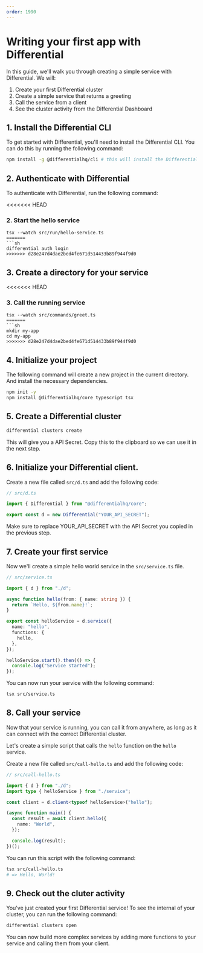 ```yaml
---
order: 1990
---
```


# Writing your first app with Differential

In this guide, we'll walk you through creating a simple service with Differential. We will:

1. Create your first Differential cluster
2. Create a simple service that returns a greeting
3. Call the service from a client
4. See the cluster activity from the Differential Dashboard

## 1. Install the Differential CLI

To get started with Differential, you'll need to install the Differential CLI. You can do this by running the following command:

```sh
npm install -g @differentialhq/cli # this will install the Differential CLI globally
```

## 2. Authenticate with Differential

To authenticate with Differential, run the following command:

<<<<<<< HEAD

### 2. Start the hello service

````
tsx --watch src/run/hello-service.ts
=======
```sh
differential auth login
>>>>>>> d28e247d4dae2bed4fe671d514433b89f944f9d0
````

## 3. Create a directory for your service

<<<<<<< HEAD

### 3. Call the running service

````
tsx --watch src/commands/greet.ts
=======
```sh
mkdir my-app
cd my-app
>>>>>>> d28e247d4dae2bed4fe671d514433b89f944f9d0
````

## 4. Initialize your project

The following command will create a new project in the current directory. And install the necessary dependencies.

```sh
npm init -y
npm install @differentialhq/core typescript tsx
```

## 5. Create a Differential cluster

```sh
differential clusters create
```

This will give you a API Secret. Copy this to the clipboard so we can use it in the next step.

## 6. Initialize your Differential client.

Create a new file called `src/d.ts` and add the following code:

```typescript
// src/d.ts

import { Differential } from "@differentialhq/core";

export const d = new Differential("YOUR_API_SECRET");
```

Make sure to replace YOUR_API_SECRET with the API Secret you copied in the previous step.

## 7. Create your first service

Now we'll create a simple hello world service in the `src/service.ts` file.

```typescript
// src/service.ts

import { d } from "./d";

async function hello(from: { name: string }) {
  return `Hello, ${from.name}!`;
}

export const helloService = d.service({
  name: "hello",
  functions: {
    hello,
  },
});

helloService.start().then(() => {
  console.log("Service started");
});
```

You can now run your service with the following command:

```sh
tsx src/service.ts
```

## 8. Call your service

Now that your service is running, you can call it from anywhere, as long as it can connect with the correct Differential cluster.

Let's create a simple script that calls the `hello` function on the `hello` service.

Create a new file called `src/call-hello.ts` and add the following code:

```typescript
// src/call-hello.ts

import { d } from "./d";
import type { helloService } from "./service";

const client = d.client<typeof helloService>("hello");

(async function main() {
  const result = await client.hello({
    name: "World",
  });

  console.log(result);
})();
```

You can run this script with the following command:

```sh
tsx src/call-hello.ts
# => Hello, World!
```

## 9. Check out the cluter activity

You've just created your first Differential service! To see the internal of your cluster, you can run the following command:

```sh
differential clusters open
```

You can now build more complex services by adding more functions to your service and calling them from your client.
